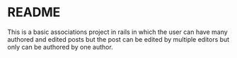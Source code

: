 # README

This is a basic associations project in rails in which the user can have many authored and edited posts but the post can be edited by multiple editors but only can be authored by one author.
